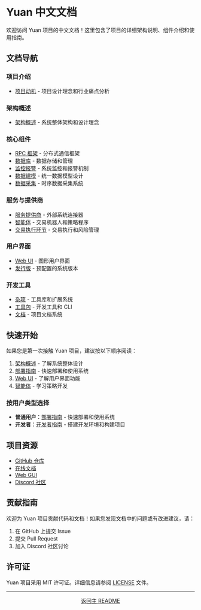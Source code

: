 # Yuan 中文文档

欢迎访问 Yuan 项目的中文文档！这里包含了项目的详细架构说明、组件介绍和使用指南。

## 文档导航

### 项目介绍

- [项目动机](motivation.md) - 项目设计理念和行业痛点分析

### 架构概述

- [架构概述](architecture-overview.md) - 系统整体架构和设计理念

### 核心组件

- [RPC 框架](rpc-framework.md) - 分布式通信框架
- [数据库](database.md) - 数据存储和管理
- [监控报警](monitoring-alerting.md) - 系统监控和报警机制
- [数据建模](data-modeling.md) - 统一数据模型设计
- [数据采集](data-collection.md) - 时序数据采集系统

### 服务与提供商

- [服务提供商](service-providers.md) - 外部系统连接器
- [智能体](agents.md) - 交易机器人和策略程序
- [交易执行环节](trading-execution.md) - 交易执行和风险管理

### 用户界面

- [Web UI](web-ui.md) - 图形用户界面
- [发行版](distributions.md) - 预配置的系统版本

### 开发工具

- [杂项](miscellaneous.md) - 工具库和扩展系统
- [工具包](toolkit.md) - 开发工具和 CLI
- [文档](documentation.md) - 项目文档系统

## 快速开始

如果您是第一次接触 Yuan 项目，建议按以下顺序阅读：

1. [架构概述](architecture-overview.md) - 了解系统整体设计
2. [部署指南](deployment.md) - 快速部署和使用系统
3. [Web UI](web-ui.md) - 了解用户界面功能
4. [智能体](agents.md) - 学习策略开发

### 按用户类型选择

- **普通用户**：[部署指南](deployment.md) - 快速部署和使用系统
- **开发者**：[开发者指南](development.md) - 搭建开发环境和构建项目

## 项目资源

- [GitHub 仓库](https://github.com/No-Trade-No-Life/Yuan)
- [在线文档](https://www.ntnl.io/)
- [Web GUI](https://y.ntnl.io)
- [Discord 社区](https://discord.gg/BRH2447DUV)

## 贡献指南

欢迎为 Yuan 项目贡献代码和文档！如果您发现文档中的问题或有改进建议，请：

1. 在 GitHub 上提交 Issue
2. 提交 Pull Request
3. 加入 Discord 社区讨论

## 许可证

Yuan 项目采用 MIT 许可证。详细信息请参阅 [LICENSE](../LICENSE) 文件。

---

<p align="center">
  <a href="../../README.md">返回主 README</a>
</p>
